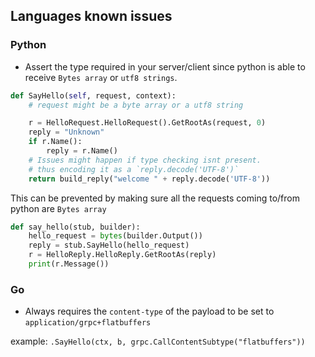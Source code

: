 ﻿## Languages known issues

### Python

- Assert the type required in your server/client since python is able to receive `Bytes array` or `utf8 strings`.

```python
def SayHello(self, request, context):
    # request might be a byte array or a utf8 string

    r = HelloRequest.HelloRequest().GetRootAs(request, 0)
    reply = "Unknown"
    if r.Name():
        reply = r.Name()
    # Issues might happen if type checking isnt present.
    # thus encoding it as a `reply.decode('UTF-8')`
    return build_reply("welcome " + reply.decode('UTF-8'))

```

This can be prevented by making sure all the requests coming to/from python are `Bytes array`

```python
def say_hello(stub, builder):
    hello_request = bytes(builder.Output())
    reply = stub.SayHello(hello_request)
    r = HelloReply.HelloReply.GetRootAs(reply)
    print(r.Message())
```

### Go

- Always requires the `content-type` of the payload to be set to `application/grpc+flatbuffers`

example: `.SayHello(ctx, b, grpc.CallContentSubtype("flatbuffers"))`